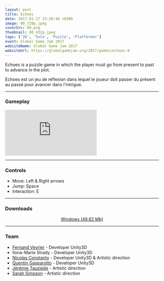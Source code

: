 ```yaml
---
layout: post
title: Echoes
date: 2017-01-27 15:28:48 +0300
image: 00_720p.jpeg
coverSrc: 00.png
thumbnail: 00_432p.jpeg
tags: ['2D', 'Solo', 'Puzzle', 'Platformer']
event: Global Game Jam 2017
websiteName: Global Game Jam 2017
websiteUrl: https://globalgamejam.org/2017/games/echoes-0
---
```

Echoes is a puzzle game in which the player must go from present to past to advance in the plot.

Echoes est un jeu de réflexion dans lequel le joueur doit passer du présent au passé pour avancer dans l'intrigue.

***

### Gameplay
<iframe src="https://www.youtube.com/embed/Mg0EeqVooE8" frameborder="0" frameborder="0" allow="accelerometer; clipboard-write; encrypted-media; gyroscope; picture-in-picture" allowfullscreen></iframe>

***

### Controls
* Move: Left & Right arrows
* Jump: Space
* Interaction: E

***

### Downloads
<p style="text-align: center;margin: 0;"><a href="https://1drv.ms/u/s!AoYk8X2I2PMgmfNIJ3RDmjZdNRJYoQ?e=ma15pI">Windows (48.62 Mb)</a></p>

***

### Team
* [Fernand Veyrier](https://www.linkedin.com/in/fernand-veyrier-26372596/) - Developer Unity3D
* Ilona-Marie Strady - Developer Unity3D
* [Nicolas Constanty](https://fr.linkedin.com/in/nicolas-constanty-653232113) - Developer Unity3D & Artistic direction
* [Quentin Gasparotto](https://www.linkedin.com/in/quentin-gasparotto/) - Developer Unity3D
* [Jérémie Tauziede](https://www.linkedin.com/in/jeremie-tauziede-4589a9110/) - Artistic direction
* [Sarah Simpson](https://www.linkedin.com/in/sarah-simpson-5749a8110/) - Artistic direction
